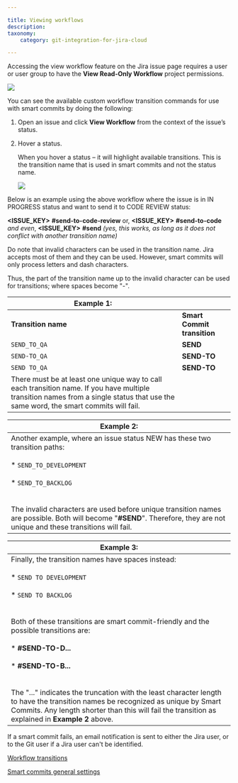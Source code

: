 ```yaml
---

title: Viewing workflows
description:
taxonomy:
    category: git-integration-for-jira-cloud

---
```

Accessing the view workflow feature on the Jira issue page requires a user or user group to have the **View Read-Only Workflow** project permissions.

![](https://bigbrassband.atlassian.net/wiki/download/attachments/1923025415/gitcloud-jira-workflow-access-location.png?version=1&modificationDate=1634729301548&cacheVersion=1&api=v2)

You can see the available custom workflow transition commands for use with smart commits by doing the following:

1.  Open an issue and click **View Workflow** from the context of the issue’s status.

2.  Hover a status.

    When you hover a status – it will highlight available transitions. This is the transition name that is used in smart commits and not the status name.

    ![](https://bigbrassband.atlassian.net/wiki/download/thumbnails/1923025415/gitcloud-jira-workflow-issue-hover(c).png?version=1&modificationDate=1634729619035&cacheVersion=1&api=v2&width=476&height=340)

Below is an example using the above workflow where the issue is in IN PROGRESS status and want to send it to CODE REVIEW status:

**<ISSUE\_KEY>** **#send-to-code-review** or,
**<ISSUE\_KEY>** **#send-to-code** _and even_,
**<ISSUE\_KEY>** **#send** _(yes, this works, as long as it does not conflict with another transition name)_

Do note that invalid characters can be used in the transition name. Jira accepts most of them and they can be used. However, smart commits will only process letters and dash characters.

Thus, the part of the transition name up to the invalid character can be used for transitions; where spaces become "-".

| **Example 1:** |     |
| --- | --- |
| **Transition name** | **Smart Commit transition** |
| `SEND_TO_QA` | **SEND** |
| `SEND-TO_QA` | **SEND-TO** |
| `SEND TO_QA` | **SEND-TO** |
| There must be at least one unique way to call each transition name. If you have multiple transition names from a single status that use the same word, the smart commits will fail. |     |

| **Example 2:** |
| --- |
| Another example, where an issue status NEW has these two transition paths:<br><br>*   `SEND_TO_DEVELOPMENT`<br>    <br>*   `SEND_TO_BACKLOG`<br>    <br><br>The invalid characters are used before unique transition names are possible. Both will become "**#SEND**". Therefore, they are not unique and these transitions will fail. |

| **Example 3:** |
| --- |
| Finally, the transition names have spaces instead:<br><br>*   `SEND TO DEVELOPMENT`<br>    <br>*   `SEND TO BACKLOG`<br>    <br><br>Both of these transitions are smart commit-friendly and the possible transitions are:<br><br>*   **#SEND-TO-D...**<br>    <br>*   **#SEND-TO-B...**<br>    <br><br>The "..." indicates the truncation with the least character length to have the transition names be recognized as unique by Smart Commits. Any length shorter than this will fail the transition as explained in **Example 2** above. |

If a smart commit fails, an email notification is sent to either the Jira user, or to the Git user if a Jira user can't be identified.

[Workflow transitions](/git-integration-for-jira-cloud/workflow-transitions-gij-cloud)

[Smart commits general settings](/git-integration-for-jira-cloud/smart-commits-general-settings-gij-cloud)